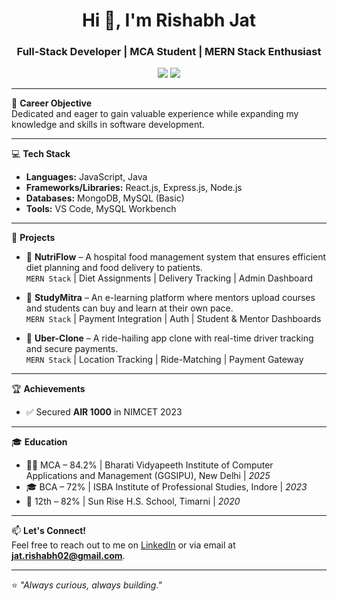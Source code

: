 <h1 align="center">Hi 👋, I'm Rishabh Jat</h1>
<h3 align="center">Full-Stack Developer | MCA Student | MERN Stack Enthusiast</h3>

<p align="center">
  <a href="mailto:jat.rishabh02@gmail.com"><img src="https://img.shields.io/badge/email-jat.rishabh02@gmail.com-red?style=for-the-badge&logo=gmail"></a>
  <a href="https://www.linkedin.com/in/rishabh-jat-198189284/"><img src="https://img.shields.io/badge/linkedin-Rishabh%20Jat-blue?style=for-the-badge&logo=linkedin"></a>
</p>

---

🎯 **Career Objective**  
Dedicated and eager to gain valuable experience while expanding my knowledge and skills in software development.

---

💻 **Tech Stack**

- **Languages:** JavaScript, Java  
- **Frameworks/Libraries:** React.js, Express.js, Node.js  
- **Databases:** MongoDB, MySQL (Basic)  
- **Tools:** VS Code, MySQL Workbench  

---

🚀 **Projects**

- 🔹 **NutriFlow** – A hospital food management system that ensures efficient diet planning and food delivery to patients.  
  `MERN Stack` | Diet Assignments | Delivery Tracking | Admin Dashboard

- 🔹 **StudyMitra** – An e-learning platform where mentors upload courses and students can buy and learn at their own pace.  
  `MERN Stack` | Payment Integration | Auth | Student & Mentor Dashboards

- 🔹 **Uber-Clone** – A ride-hailing app clone with real-time driver tracking and secure payments.  
  `MERN Stack` | Location Tracking | Ride-Matching | Payment Gateway

---

🏆 **Achievements**

- ✅ Secured **AIR 1000** in NIMCET 2023

---

🎓 **Education**

- 🧑‍🎓 MCA – 84.2% | Bharati Vidyapeeth Institute of Computer Applications and Management (GGSIPU), New Delhi | *2025*  
- 🎓 BCA – 72% | ISBA Institute of Professional Studies, Indore | *2023*  
- 🏫 12th – 82% | Sun Rise H.S. School, Timarni | *2020*  

---

📫 **Let's Connect!**  
Feel free to reach out to me on [LinkedIn](https://www.linkedin.com/in/rishabh-jat-198189284/) or via email at **jat.rishabh02@gmail.com**.

---

⭐ _"Always curious, always building."_  
